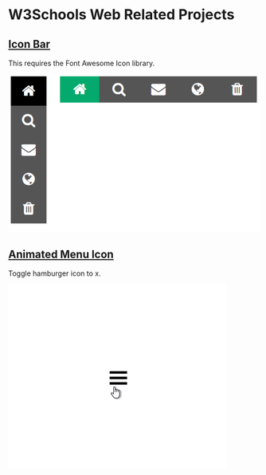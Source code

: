 # W3Schools Web Related Projects

## [Icon Bar][1-]

This requires the Font Awesome Icon library.

![icon-bar][1]

## [Animated Menu Icon][2-]

Toggle hamburger icon to x.

![menu-icon][2]

[1]: imgs/1-iconbar.png "Icon Bar"
[1-]: https://www.w3schools.com/howto/howto_css_icon_bar.asp "How To - Icon Bar"

[2]: imgs/2-menuicon.gif "Animated Menu Icon"
[2-]: https://www.w3schools.com/howto/howto_css_menu_icon.asp "How To - Menu Icon"
